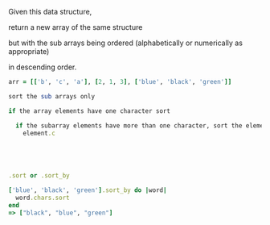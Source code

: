 Given this data structure,

return a new array of the same structure

but with the sub arrays being ordered (alphabetically or numerically as appropriate) 

in descending order.

```ruby
arr = [['b', 'c', 'a'], [2, 1, 3], ['blue', 'black', 'green']]

sort the sub arrays only

if the array elements have one character sort

  if the subarray elements have more than one character, sort the elements then sort the array
    element.c





.sort or .sort_by 

['blue', 'black', 'green'].sort_by do |word|
  word.chars.sort
end  
=> ["black", "blue", "green"]



